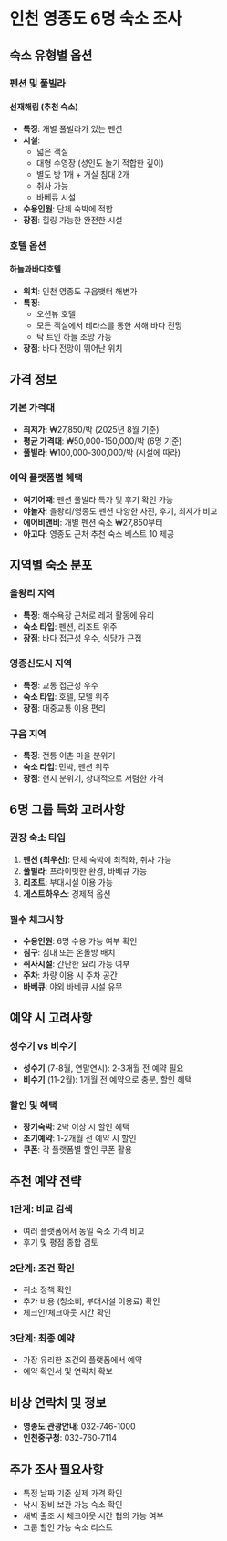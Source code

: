 # 인천 영종도 6명 숙소 조사

## 숙소 유형별 옵션

### 펜션 및 풀빌라

#### 선재해림 (추천 숙소)
- **특징**: 개별 풀빌라가 있는 펜션
- **시설**: 
  - 넓은 객실
  - 대형 수영장 (성인도 놀기 적합한 깊이)
  - 별도 방 1개 + 거실 침대 2개
  - 취사 가능
  - 바베큐 시설
- **수용인원**: 단체 숙박에 적합
- **장점**: 힐링 가능한 완전한 시설

### 호텔 옵션

#### 하늘과바다호텔
- **위치**: 인천 영종도 구읍뱃터 해변가
- **특징**: 
  - 오션뷰 호텔
  - 모든 객실에서 테라스를 통한 서해 바다 전망
  - 탁 트인 하늘 조망 가능
- **장점**: 바다 전망이 뛰어난 위치

## 가격 정보

### 기본 가격대
- **최저가**: ₩27,850/박 (2025년 8월 기준)
- **평균 가격대**: ₩50,000-150,000/박 (6명 기준)
- **풀빌라**: ₩100,000-300,000/박 (시설에 따라)

### 예약 플랫폼별 혜택
- **여기어때**: 펜션 풀빌라 특가 및 후기 확인 가능
- **야놀자**: 을왕리/영종도 펜션 다양한 사진, 후기, 최저가 비교
- **에어비앤비**: 개별 펜션 숙소 ₩27,850부터
- **아고다**: 영종도 근처 추천 숙소 베스트 10 제공

## 지역별 숙소 분포

### 을왕리 지역
- **특징**: 해수욕장 근처로 레저 활동에 유리
- **숙소 타입**: 펜션, 리조트 위주
- **장점**: 바다 접근성 우수, 식당가 근접

### 영종신도시 지역  
- **특징**: 교통 접근성 우수
- **숙소 타입**: 호텔, 모텔 위주
- **장점**: 대중교통 이용 편리

### 구읍 지역
- **특징**: 전통 어촌 마을 분위기
- **숙소 타입**: 민박, 펜션 위주
- **장점**: 현지 분위기, 상대적으로 저렴한 가격

## 6명 그룹 특화 고려사항

### 권장 숙소 타입
1. **펜션 (최우선)**: 단체 숙박에 최적화, 취사 가능
2. **풀빌라**: 프라이빗한 환경, 바베큐 가능
3. **리조트**: 부대시설 이용 가능
4. **게스트하우스**: 경제적 옵션

### 필수 체크사항
- **수용인원**: 6명 수용 가능 여부 확인
- **침구**: 침대 또는 온돌방 배치
- **취사시설**: 간단한 요리 가능 여부
- **주차**: 차량 이용 시 주차 공간
- **바베큐**: 야외 바베큐 시설 유무

## 예약 시 고려사항

### 성수기 vs 비수기
- **성수기** (7-8월, 연말연시): 2-3개월 전 예약 필요
- **비수기** (11-2월): 1개월 전 예약으로 충분, 할인 혜택

### 할인 및 혜택
- **장기숙박**: 2박 이상 시 할인 혜택
- **조기예약**: 1-2개월 전 예약 시 할인
- **쿠폰**: 각 플랫폼별 할인 쿠폰 활용

## 추천 예약 전략

### 1단계: 비교 검색
- 여러 플랫폼에서 동일 숙소 가격 비교
- 후기 및 평점 종합 검토

### 2단계: 조건 확인
- 취소 정책 확인
- 추가 비용 (청소비, 부대시설 이용료) 확인
- 체크인/체크아웃 시간 확인

### 3단계: 최종 예약
- 가장 유리한 조건의 플랫폼에서 예약
- 예약 확인서 및 연락처 확보

## 비상 연락처 및 정보
- **영종도 관광안내**: 032-746-1000
- **인천중구청**: 032-760-7114

## 추가 조사 필요사항
- 특정 날짜 기준 실제 가격 확인
- 낚시 장비 보관 가능 숙소 확인
- 새벽 출조 시 체크아웃 시간 협의 가능 여부
- 그룹 할인 가능 숙소 리스트